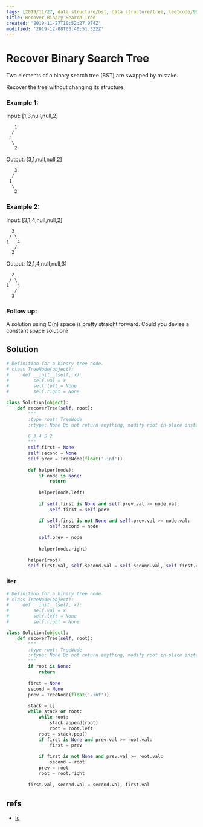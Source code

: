 ```yaml
---
tags: [2019/11/27, data structure/bst, data structure/tree, leetcode/99, method/traversal/inorder]
title: Recover Binary Search Tree
created: '2019-11-27T10:52:27.974Z'
modified: '2019-12-08T03:40:51.322Z'
---
```


# Recover Binary Search Tree

Two elements of a binary search tree (BST) are swapped by mistake.

Recover the tree without changing its structure.

### Example 1:

Input: [1,3,null,null,2]

```
   1
  /
 3
  \
   2
```

Output: [3,1,null,null,2]

```
   3
  /
 1
  \
   2
```

### Example 2:

Input: [3,1,4,null,null,2]

```
  3
 / \
1   4
   /
  2
```

Output: [2,1,4,null,null,3]

```
  2
 / \
1   4
   /
  3
```

### Follow up:

A solution using O(n) space is pretty straight forward.
Could you devise a constant space solution?

## Solution

```python
# Definition for a binary tree node.
# class TreeNode(object):
#     def __init__(self, x):
#         self.val = x
#         self.left = None
#         self.right = None

class Solution(object):
    def recoverTree(self, root):
        """
        :type root: TreeNode
        :rtype: None Do not return anything, modify root in-place instead.
        
        6 3 4 5 2
        """
        self.first = None
        self.second = None
        self.prev = TreeNode(float('-inf'))
        
        def helper(node):
            if node is None:
                return
            
            helper(node.left)
            
            if self.first is None and self.prev.val >= node.val:
                self.first = self.prev
            
            if self.first is not None and self.prev.val >= node.val:
                self.second = node
            
            self.prev = node
            
            helper(node.right)
        
        helper(root)
        self.first.val, self.second.val = self.second.val, self.first.val
```

### iter

```python
# Definition for a binary tree node.
# class TreeNode(object):
#     def __init__(self, x):
#         self.val = x
#         self.left = None
#         self.right = None

class Solution(object):
    def recoverTree(self, root):
        """
        :type root: TreeNode
        :rtype: None Do not return anything, modify root in-place instead.
        """
        if root is None:
            return
        
        first = None
        second = None
        prev = TreeNode(float('-inf'))
        
        stack = []
        while stack or root:
            while root:
                stack.append(root)
                root = root.left
            root = stack.pop()
            if first is None and prev.val >= root.val:
                first = prev
            
            if first is not None and prev.val >= root.val:
                second = root
            prev = root
            root = root.right
        
        first.val, second.val = second.val, first.val
```

## refs

* [lc](https://leetcode.com/problems/recover-binary-search-tree/)
